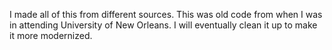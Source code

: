 I made all of this from different sources. This was old code from when I was in attending University of New Orleans. I will eventually clean it up to make it more modernized.
